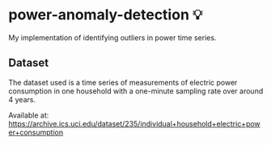 # power-anomaly-detection 💡
My implementation of identifying outliers in power time series.

## Dataset
The dataset used is a time series of measurements of electric power consumption in one household with a one-minute sampling rate over around 4 years.

Available at: https://archive.ics.uci.edu/dataset/235/individual+household+electric+power+consumption
